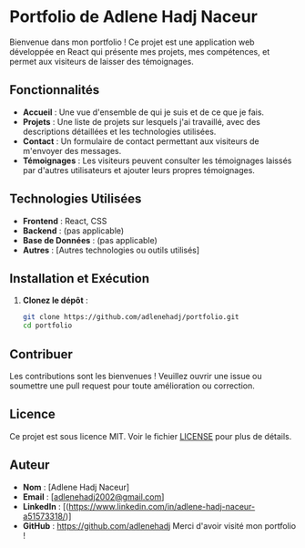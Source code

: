 # Portfolio de Adlene Hadj Naceur

Bienvenue dans mon portfolio ! Ce projet est une application web développée en React qui présente mes projets, mes compétences, et permet aux visiteurs de laisser des témoignages.

## Fonctionnalités

- **Accueil** : Une vue d'ensemble de qui je suis et de ce que je fais.
- **Projets** : Une liste de projets sur lesquels j'ai travaillé, avec des descriptions détaillées et les technologies utilisées.
- **Contact** : Un formulaire de contact permettant aux visiteurs de m'envoyer des messages.
- **Témoignages** : Les visiteurs peuvent consulter les témoignages laissés par d'autres utilisateurs et ajouter leurs propres témoignages.

## Technologies Utilisées

- **Frontend** : React, CSS
- **Backend** :  (pas applicable)
- **Base de Données** :  (pas applicable)
- **Autres** : [Autres technologies ou outils utilisés]

## Installation et Exécution

1. **Clonez le dépôt** :
   ```bash
   git clone https://github.com/adlenehadj/portfolio.git
   cd portfolio
## Contribuer

Les contributions sont les bienvenues ! Veuillez ouvrir une issue ou soumettre une pull request pour toute amélioration ou correction.

## Licence

Ce projet est sous licence MIT. Voir le fichier [LICENSE](LICENSE) pour plus de détails.

## Auteur

- **Nom** : [Adlene Hadj Naceur]
- **Email** : [adlenehadj2002@gmail.com]
- **LinkedIn** : [(https://www.linkedin.com/in/adlene-hadj-naceur-a51573318/)]
- **GitHub** : https://github.com/adlenehadj
Merci d'avoir visité mon portfolio !
